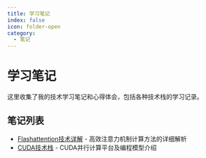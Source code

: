 ```yaml
---
title: 学习笔记
index: false
icon: folder-open
category:
  - 笔记
---
```


# 学习笔记

这里收集了我的技术学习笔记和心得体会，包括各种技术栈的学习记录。

## 笔记列表

- [Flashattention技术详解](/zh/posts/flashattention.html) - 高效注意力机制计算方法的详细解析
- [CUDA技术栈](/zh/posts/cuda-tech-stack.html) - CUDA并行计算平台及编程模型介绍 